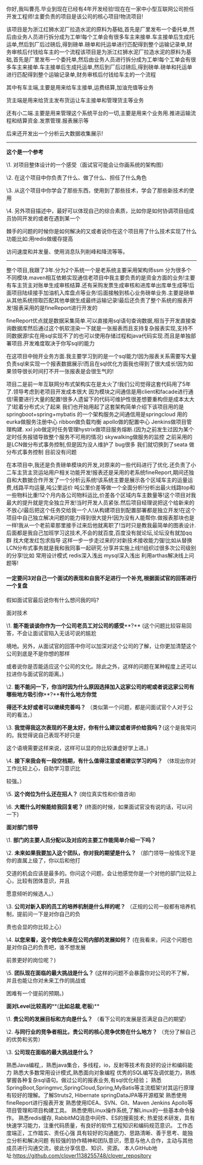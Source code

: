 你好,我叫曹亮.毕业到现在已经有4年开发经验!现在在一家中小型互联网公司担任开发工程师!主要负责的项目是该公司的核心项目!物流项目!

该项目是为浙江红狮水泥厂拉造水泥的原料为基础,首先是厂里发布一个委托单,然后由业务人员进行拆分成为工单!每个工单会有很多车主来接单.车主接单后生成托运单,然后到厂后过磅后,得到磅单.磅单和托运单进行匹配得到整个运输记录单,财务审核后付钱给车主的一个流程该项目是为浙江红狮水泥厂拉造水泥的原料为基础,首先是厂里发布一个委托单,然后由业务人员进行拆分成为工单!每个工单会有很多车主来接单.车主接单后生成托运单,然后到厂后过磅后,得到磅单.磅单和托运单进行匹配得到整个运输记录单,财务审核后付钱给车主的一个流程

其中有车主端,主要是用来给车主接单,运费结算,加油充值等业务

货主端是用来给货主发布货运让车主接单和管理货主等业务

还有小二端.主要是用来管理这个系统平台的一切,主要是用来个业务用.推进运输流程和结算资金.发票管理.报表展示等

后来还开发出一个分析云大数据收集展示!

--------------------------------------------------------------------------------------------------------------------------------------

**这个是一个参考**

\1. 对项目整体设计的一个感受（面试官可能会让你画系统的架构图）

\2. 在这个项目中你负责了什么、做了什么、担任了什么角色

\3. 从这个项目中你学会了那些东西，使用到了那些技术，学会了那些新技术的使用

\4. 另外项目描述中，最好可以体现自己的综合素质，比如你是如何协调项目组成员协同开发的或者在遇到某一个

棘手的问题的时候你是如何解决的又或者说你在这个项目用了什么技术实现了什么功能比如:用redis做缓存提高

访问速度和并发量、使用消息队列削峰和降流等等。

------------------------------------------------------------------------------------------------------------------------------------------------------------------------------------------

整个项目,我跟了3年.分为2个系统一个是老系统主要采用架构师ssm 分为很多个不同模块.maven相互依赖实现通信老项目中我主要负责的是资金方面的业务!主要有车主货主对账单生成审核结算.还有采购发票生成审核和进库单出库单生成等!后面项目陆续接手加油机入库盘点等业务!后面接触到核心业务磅单业务.主要是磅单从其他系统捞取匹配其他单据生成最终运输记录!最后还负责了整个系统的报表开发!报表采用的是fineReport进行开发的

fineReport优点就是数据采集简单.可以直接用sql语句查询数据,相当于开发直接查询数据库然后通过这个帆软渲染一下就是一张报表而且支持复杂报表实现,支持不同数据源!实在用sql实现不了的也可以使用存储过程和java代码实现.而且是单独部署项目.开发难度取决于你写sql的能力

在这项目中抛开业务方面.我主要学习到的是一个sql能力!因为报表关系需要写大量负责sql来实现一个报表数据展示!而且在sql优化方面我也得到了很大成长!因为如果领导很长时间打不开一张报表是会很生气的!



项目二是前一年互联网分布式架构实在是太火了!我们公司觉得这套代码用了5年了.领导考虑到老项目开发成本很大 因为模块之间通信是用client和facade进行通信!需要进行大量的配置!很多人遗留下的代码可维护性很差想要重构但是成本太大了!趁着分布式火了起来 我们也开始用起了这套架构简单介绍下该项目用的是springboot+spring+mybatis 的一个架构服务之间通信用是springcloud  用的eurka做服务注册中心 ribbon做负载均衡 apollo做的配置中心  Jenkins做项目管理构建. xxl job做定时任务管理hystrix做项目服务熔断.(因为之前发生过因为某个定时任务报错导致整个服务不可用的情况) skywalking做服务的监控 之前采用的是LCN做分布式事务控制,但是因为没人维护了  bug很多 我们就切换到了seata 做分布式事务控制       目前没有问题

在本项目中,我还是负责磅单模块的开发,对原来的一些代码进行了优化.还负责了小二车主货主货运站用户相关功能开发!报表还是采用的老系统fineReport,期间还独自和大数据合作开发了一个分析云系统!该系统主要是展示各个区域车主的运量运费,线路平均运量,吨公里运价 吨公里价差等做一个全面分析!分析出最火线路top和一些物料比重!12个月内各公司物料运比,价差各个区域内车主数量等!这个项目对我最大的提升就是完全独立开发!当时开发人员紧张.然后项目经理说把这个给新来的不放心!最后把这个任务交给我一个人!从构建项目到配置部署都是独立开发!在这个项目中自己独立解决问题的能力得到很大提升!因为没有人能帮你.做报表那块也是一样!我从一个老前辈那里接手过来后他就离职了!当时只是教我最简单的图表设计.后面都是我自己加班学习这技术,不会的就百度,百度没有就论坛,论坛没有就加qq群 找大佬发红包求指导 这样一步一步走过来的!对新技术接收能力强!比如从替换LCN分布式事务就是我和我同事一起研究.分享并实施上线!!组织过很多次公司级别的分享!比如 常用设计模式 redis深入浅出 mysql深入浅出 利用arthas解决线上问题等!



#### **一定要问3对自己一个面试的表现和自我不足进行一个补充,根据面试官的回答进行一个复盘**

假如面试官最后说你有什么想问我的吗?

面对技术

\1. **能不能谈谈你作为一个公司老员工对公司的感受****?** (这个问题比较容易回答，不会让面试官陷入无话可说的尴尬

境地。另外，从面试官的回答中你可以加深对这个公司的了解，让你更加清楚这个公司到底是不是你想的那样

或者说你是否能适应这个公司的文化。除此之外，这样的问题在某种程度上还可以拉进你与面试官的距离。) 

\2. **能不能问一下，你当时因为什么原因选择加入这家公司的呢或者说这家公司有哪些地方吸引你****?****有什么地方你觉**

**得还不太好或者可以继续完善吗？** （类似第一个问题，都是问面试官个人对于公司的看法，）

\3. **我觉得我这次表现的不是太好，你有什么建议或者评价给我吗？**(这个是我常问的。我觉得说自己表现不好只是

这个语境需要这样来说，这样可以显的你比较谦虚好学上进。) 

\4. **接下来我会有一段空档期，有什么值得注意或者建议学习的吗？** （体现出你对工作比较上心，自助学习意识比

较强。）

\5. **这个岗位为什么还在招人？** (岗位真实性和价值咨询) 

\6. **大概什么时候能给我回复呢？** (终面的时候，如果面试官没有说的话，可以问一下) 



**面对部门领导**

\1. **部门的主要人员分配以及对应的主要工作能简单介绍一下吗？**

\2. **未来如果我要加入这个团队，你对我的期望是什么？** （部门领导一般情况下是你的直属上级了，你以后和他打

交道的机会应该是最多的。你问这个问题，会让他感觉你是一个对他的部门比较上心，比较有团体意识，并且

愿意倾听的候选人。）

\3. **公司对新入职的员工的培养机制是什么样的呢？** （正规的公司一般都有培养机制，提前问一下是对你自己的负

责也会显的你比较上心）

\4. **以您来看，这个岗位未来在公司内部的发展如何？** (在我看来，问这个问题也是对你自己的负责吧，谁不想发展

前景更好的岗位呢？) 

\5. **团队现在面临的最大挑战是什么？** (这样的问题不会暴露你对公司的不了解，并且也能让你对未来工作的挑战或

困难有一个提前的预期。)





**面对****Level****比较高的****(****比如总裁****,****老板****)** 

\1. **贵公司的发展目标和方向是什么？** （看下公司的发展是否满足自己的期望）

\2. **与同行业的竞争者相比，贵公司的核心竞争优势在什么地方？** （充分了解自己的优势和劣势）

\3. **公司现在面临的最大挑战是什么？**







熟悉Java编程,，熟悉java集合，多线程，io，反射等技术有良好的设计和编码能力
熟悉大多数常用设计模式,熟悉面向对象编程
优秀的SQL编写及调优能力，熟练掌握各种复杂sql语句。做过公司的报表业务,有sql优化经验；
熟悉SpringBoot,Springmvc,SpringCloud,Spring,MyBatis等主流框架!对其运行原理有较好的理解。了解Struts2, Hibernate springDataJPA等开源框架
熟悉使用fineReport进行报表开发
熟悉使用IDEA、SVN、Git、Maven Jenkins Apollo等项目管理和项目构建工具。
熟悉使用Linux操作系统,了解Linux的一些基本命令操作。
熟悉redis缓存, RabbitMQ消息中间件、ES的搜索技术;
热爱技术研发，具有快速学习能力，注重代码质量，有良好的软件工程知识和编码规范意识。
工作态度端正，工作踏实、责任心强 具有较好的沟通能力、思路清晰、善于思考、能独立分析和解决问题
有较强的协作精神和团队意识，愿意与他人合作，主动与其他成员进行沟通交流，彼此分享信息、知识、资源。
本人GitHub地址:https://github.com/clover1138255748/clover_repository

